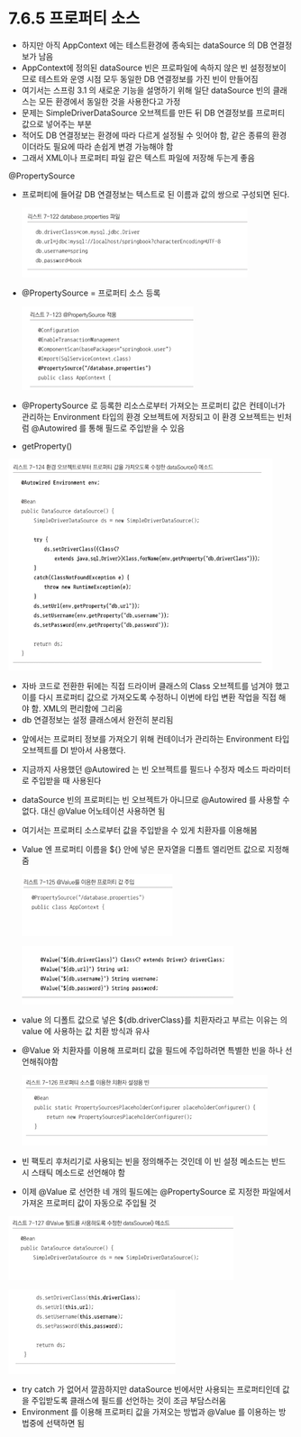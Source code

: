 # 7.6.5 프로퍼티 소스

- 하지만 아직 AppContext 에는 테스트환경에 종속되는 dataSource 의 DB 연결정보가 남음
- AppContext에 정의된 dataSource 빈은 프로파일에 속하지 않은 빈 설정정보이므로 테스트와 운영 시점 모두 동일한 DB 연결정보를 가진 빈이 만들어짐
- 여기서는 스프링 3.1 의 새로운 기능을 설명하기 위해 일단 dataSource 빈의 클래스는 모든 환경에서 동일한 것을 사용한다고 가정
- 문제는 SimpleDriverDataSource 오브젝트를 만든 뒤 DB 연결정보를 프로퍼티 값으로 넣어주는 부분
- 적어도 DB 연결정보는 환경에 따라 다르게 설정될 수 잇어야 함, 같은 종류의 환경이더라도 필요에 따라 손쉽게 변경 가능해야 함
- 그래서 XML이나 프로퍼티 파일 같은 텍스트 파일에 저장해 두는게 좋음

@PropertySource

- 프로퍼티에 들어갈 DB 연결정보는 텍스트로 된 이름과 값의 쌍으로 구성되면 된다.

    ![7%206%205%20%E1%84%91%E1%85%B3%E1%84%85%E1%85%A9%E1%84%91%E1%85%A5%E1%84%90%E1%85%B5%20%E1%84%89%E1%85%A9%E1%84%89%E1%85%B3%20f290beb45fb040efb0993dd540c1fe4a/Untitled.png](7%206%205%20%E1%84%91%E1%85%B3%E1%84%85%E1%85%A9%E1%84%91%E1%85%A5%E1%84%90%E1%85%B5%20%E1%84%89%E1%85%A9%E1%84%89%E1%85%B3%20f290beb45fb040efb0993dd540c1fe4a/Untitled.png)

- @PropertySource = 프로퍼티 소스 등록

    ![7%206%205%20%E1%84%91%E1%85%B3%E1%84%85%E1%85%A9%E1%84%91%E1%85%A5%E1%84%90%E1%85%B5%20%E1%84%89%E1%85%A9%E1%84%89%E1%85%B3%20f290beb45fb040efb0993dd540c1fe4a/Untitled%201.png](7%206%205%20%E1%84%91%E1%85%B3%E1%84%85%E1%85%A9%E1%84%91%E1%85%A5%E1%84%90%E1%85%B5%20%E1%84%89%E1%85%A9%E1%84%89%E1%85%B3%20f290beb45fb040efb0993dd540c1fe4a/Untitled%201.png)

- @PropertySource 로 등록한 리소스로부터 가져오는 프로퍼티 값은 컨테이너가 관리하는 Environment 타입의 환경 오브젝트에 저장되고 이 환경 오브젝트는 빈처럼 @Autowired 를 통해 필드로 주입받을 수 있음
- getProperty()

![7%206%205%20%E1%84%91%E1%85%B3%E1%84%85%E1%85%A9%E1%84%91%E1%85%A5%E1%84%90%E1%85%B5%20%E1%84%89%E1%85%A9%E1%84%89%E1%85%B3%20f290beb45fb040efb0993dd540c1fe4a/Untitled%202.png](7%206%205%20%E1%84%91%E1%85%B3%E1%84%85%E1%85%A9%E1%84%91%E1%85%A5%E1%84%90%E1%85%B5%20%E1%84%89%E1%85%A9%E1%84%89%E1%85%B3%20f290beb45fb040efb0993dd540c1fe4a/Untitled%202.png)

- 자바 코드로 전환한 뒤에는 직접 드라이버 클래스의 Class 오브젝트를 넘겨야 했고 이를 다시 프로퍼티 값으로 가져오도록 수정하니 이번에 타입 변환 작업을 직접 해야 함. XML의 편리함에 그리움
- db 연결정보는 설정 클래스에서 완전히 분리됨

<PropertySourcePlaceholderConfigurer>

- 앞에서는 프로퍼티 정보를 가져오기 위해 컨테이너가 관리하는 Environment 타입 오브젝트를 DI 받아서 사용했다.
- 지금까지 사용했던 @Autowired 는 빈 오브젝트를 필드나 수정자 메소드 파라미터로 주입받을 때 사용된다
- dataSource 빈의 프로퍼티는 빈 오브젝트가 아니므로 @Autowired 를 사용할 수 없다. 대신 @Value 어노테이션 사용하면 됨
- 여기서는 프로퍼티 소스로부터 값을 주입받을 수 있게 치환자를 이용해봄
- Value 엔 프로퍼티 이름을 ${} 안에 넣은 문자열을 디폴트 엘리먼트 값으로 지정해줌

    ![7%206%205%20%E1%84%91%E1%85%B3%E1%84%85%E1%85%A9%E1%84%91%E1%85%A5%E1%84%90%E1%85%B5%20%E1%84%89%E1%85%A9%E1%84%89%E1%85%B3%20f290beb45fb040efb0993dd540c1fe4a/Untitled%203.png](7%206%205%20%E1%84%91%E1%85%B3%E1%84%85%E1%85%A9%E1%84%91%E1%85%A5%E1%84%90%E1%85%B5%20%E1%84%89%E1%85%A9%E1%84%89%E1%85%B3%20f290beb45fb040efb0993dd540c1fe4a/Untitled%203.png)

    ![7%206%205%20%E1%84%91%E1%85%B3%E1%84%85%E1%85%A9%E1%84%91%E1%85%A5%E1%84%90%E1%85%B5%20%E1%84%89%E1%85%A9%E1%84%89%E1%85%B3%20f290beb45fb040efb0993dd540c1fe4a/Untitled%204.png](7%206%205%20%E1%84%91%E1%85%B3%E1%84%85%E1%85%A9%E1%84%91%E1%85%A5%E1%84%90%E1%85%B5%20%E1%84%89%E1%85%A9%E1%84%89%E1%85%B3%20f290beb45fb040efb0993dd540c1fe4a/Untitled%204.png)

- value 의 디폴트 값으로 넣은 ${db.driverClass}를 치환자라고 부르는 이유는 <property>의 value 에 사용하는 값 치환 방식과 유사
- @Value 와 치환자를 이용해 프로퍼티 값을 필드에 주입하려면 특별한 빈을 하나 선언해줘야함

    ![7%206%205%20%E1%84%91%E1%85%B3%E1%84%85%E1%85%A9%E1%84%91%E1%85%A5%E1%84%90%E1%85%B5%20%E1%84%89%E1%85%A9%E1%84%89%E1%85%B3%20f290beb45fb040efb0993dd540c1fe4a/Untitled%205.png](7%206%205%20%E1%84%91%E1%85%B3%E1%84%85%E1%85%A9%E1%84%91%E1%85%A5%E1%84%90%E1%85%B5%20%E1%84%89%E1%85%A9%E1%84%89%E1%85%B3%20f290beb45fb040efb0993dd540c1fe4a/Untitled%205.png)

- 빈 팩토리 후처리기로 사용되는 빈을 정의해주는 것인데 이 빈 설정 메소드는 반드시 스태틱 메소드로 선언해야 함
- 이제 @Value 로 선언한 네 개의 필드에는 @PropertySource 로 지정한 파일에서 가져온 프로퍼티 값이 자동으로 주입될 것

![7%206%205%20%E1%84%91%E1%85%B3%E1%84%85%E1%85%A9%E1%84%91%E1%85%A5%E1%84%90%E1%85%B5%20%E1%84%89%E1%85%A9%E1%84%89%E1%85%B3%20f290beb45fb040efb0993dd540c1fe4a/Untitled%206.png](7%206%205%20%E1%84%91%E1%85%B3%E1%84%85%E1%85%A9%E1%84%91%E1%85%A5%E1%84%90%E1%85%B5%20%E1%84%89%E1%85%A9%E1%84%89%E1%85%B3%20f290beb45fb040efb0993dd540c1fe4a/Untitled%206.png)

![7%206%205%20%E1%84%91%E1%85%B3%E1%84%85%E1%85%A9%E1%84%91%E1%85%A5%E1%84%90%E1%85%B5%20%E1%84%89%E1%85%A9%E1%84%89%E1%85%B3%20f290beb45fb040efb0993dd540c1fe4a/Untitled%207.png](7%206%205%20%E1%84%91%E1%85%B3%E1%84%85%E1%85%A9%E1%84%91%E1%85%A5%E1%84%90%E1%85%B5%20%E1%84%89%E1%85%A9%E1%84%89%E1%85%B3%20f290beb45fb040efb0993dd540c1fe4a/Untitled%207.png)

- try catch 가 없어서 깔끔하지만 dataSource 빈에서만 사용되는 프로퍼티인데 값을 주입받도록 클래스에 필드를 선언하는 것이 조금 부담스러움
- Environment 를 이용해 프로퍼티 값을 가져오는 방법과 @Value 를 이용하는 방법중에 선택하면 됨